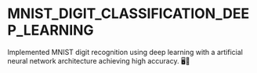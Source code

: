 # MNIST_DIGIT_CLASSIFICATION_DEEP_LEARNING
Implemented MNIST digit recognition using deep learning with a artificial neural network architecture achieving high accuracy. 🖥️🔢
